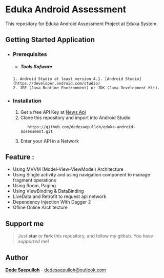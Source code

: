 
# Eduka Android Assessment
This repository for Eduka Android Assessment Project at Eduka System.

## Getting Started Application

  - ### Prerequisites
       - ##### Tools Sofware
        1. Android Studio at least version 4.1. [Android Studio](https://developer.android.com/studio)
        2. JRE (Java Runtime Environment) or JDK (Java Development Kit).
  
  - ### Installation
      1. Get a free API Key at [News Api](https://newsapi.org/docs)
      2. Clone this repository and import into Android Studio    
          ```
             https://github.com/dedesaepulloh/eduka-android-assessment.git
          ``` 
      4. Enter your API in a Network 
      
## Feature :
- Using MVVM (Model-View-ViewModel) Architecture
- Using Single activity and using navigation component to manage fragment operations
- Using Room, Paging
- Using ViewBinding & DataBinding
- LiveData and Retrofit to request api network
- Dependency Injection With Dagger 2
- Ofline Online Architecture

## Support me 
> Just  **star** or  **fork** this repository, and follow my github. You have *supported* me!
    
## Author
[**Dede Saepulloh**](https://www.linkedin.com/in/dedesaepulloh/) - dedesaepulloh@outlook.com

